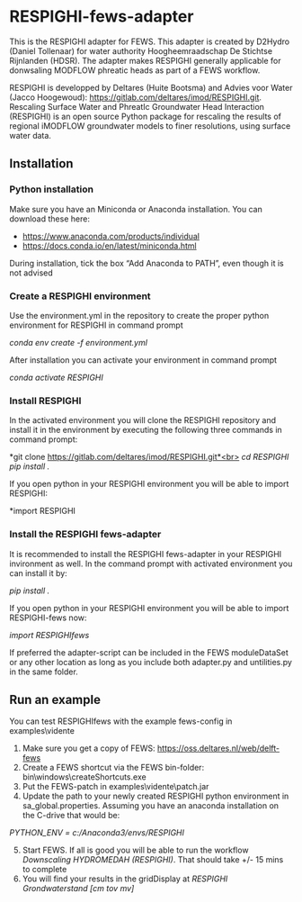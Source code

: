 # RESPIGHI-fews-adapter

This is the RESPIGHI adapter for FEWS. This adapter is created by D2Hydro (Daniel Tollenaar) for water authority Hoogheemraadschap De Stichtse Rijnlanden (HDSR). The adapter makes RESPIGHI generally 
applicable for donwsaling MODFLOW phreatic heads as part of a FEWS workflow.

RESPIGHI is developped by Deltares (Huite Bootsma) and Advies voor Water (Jacco Hoogewoud): https://gitlab.com/deltares/imod/RESPIGHI.git. Rescaling Surface Water and PhreatIc Groundwater Head Interaction
(RESPIGHI) is an open source Python package for rescaling the results of regional iMODFLOW groundwater models to finer resolutions, using surface water data.

## Installation

### Python installation
Make sure you have an Miniconda or Anaconda installation. You can download these here:
 - https://www.anaconda.com/products/individual
 - https://docs.conda.io/en/latest/miniconda.html

During installation, tick the box “Add Anaconda to PATH”, even though it is not advised

### Create a RESPIGHI environment
Use the environment.yml in the repository to create the proper python environment for RESPIGHI in command prompt

*conda env create -f environment.yml*

After installation you can activate your environment in command prompt

*conda activate RESPIGHI*

### Install RESPIGHI
In the activated environment you will clone the RESPIGHI repository and install it in the environment by executing the following three commands in command prompt:

*git clone https://gitlab.com/deltares/imod/RESPIGHI.git*<br>
*cd RESPIGHI*<br>
*pip install .*

If you open python in your RESPIGHI environment you will be able to import RESPIGHI:

*import RESPIGHI

### Install the RESPIGHI fews-adapter
It is recommended to install the RESPIGHI fews-adapter in your RESPIGHI invironment as well. In the command prompt with activated environment you can install it by:

*pip install .*

If you open python in your RESPIGHI environment you will be able to import RESPIGHI-fews now:

*import RESPIGHIfews*

If preferred the adapter-script can be included in the FEWS moduleDataSet or any other location as long as you include both adapter.py and untilities.py in the same folder.

## Run an example
You can test RESPIGHIfews with the example fews-config in examples\vidente
1. Make sure you get a copy of FEWS: https://oss.deltares.nl/web/delft-fews
2. Create a FEWS shortcut via the FEWS bin-folder: bin\windows\createShortcuts.exe
3. Put the FEWS-patch in examples\vidente\patch.jar
4. Update the path to your newly created RESPIGHI python environment in sa_global.properties. Assuming you have an anaconda installation on the C-drive that would be:

*PYTHON_ENV = c:/Anaconda3/envs/RESPIGHI*

5. Start FEWS. If all is good you will be able to run the workflow *Downscaling HYDROMEDAH (RESPIGHI)*. That should take +/- 15 mins to complete
6. You will find your results in the gridDisplay at *RESPIGHI Grondwaterstand [cm tov mv]*